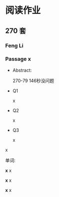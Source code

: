 # 阅读作业

## 270 套

### Feng Li

### Passage x

- Abstract:

  270-79 	146秒没问题

- Q1

  x

- Q2

  x

- Q3

  x

x

单词:

**x** x

**x** x

**x** x